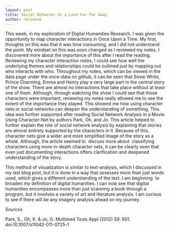 ```yaml
---
layout: post
title: Social Networks In a Land Far Far Away
author: rbrooks6
---
```

 
 
This week, in my exploration of Digital Humanities Research. I was given the opportunity to map character interactions in Once Upon a Time. My first, thoughts on this was that it was time consuming, and I did not understand the point. My mindset on this was soon changed as I reviewed my notes. I discovered more about the importance of this after I read the reading. Reviewing my character interaction notes, I could see how well the underlying themes and relationships could be outlined just by mapping out who interacts with who. Throughout my notes, which can be viewed in the data page under the once-data on github, it can be seen that Snow White, Prince Charming, Emma and Henry play a very large part in the central story of the show. There are almost no interactions that take place without at least one of them. Although, through watching the show I could see that those characters were important, reviewing my notes really allowed me to see the extent of the importance they played. This showed me how using character nets or social networks can deepen the understanding of something. This idea was further supported after reading Social Network Analysis in a Movie Using Character-Net by authors Park, Oh, and Jo. This article helped to further explain the role of social network analysis by explaining that stories are almost entirely supported by the characters in it. Because of this, character nets give a wider and more simplified image of the story as a whole. Although, the article seemed to  discuss more about  classifying characters using more in-depth character nets, it can be clearly seen that even just documenting interactions offers clarification and deepened understanding of the story.

This method of visualization is similar to text-analysis, which I discussed in my last blog post, but it is done in a way that assesses more than just words used, which gives a different understanding of the text. I am beginning  to broaden my definition of digital humanities. I can now see that digital humanities encompasses more than just scanning a book through a program, but it involves a variety of art and literature analysis. I am curious to see if there will be any imagery analysis ahead on my journey.
   
   *Sources*
   
   Park, S., Oh, K. & Jo, G. Multimed Tools Appl (2012) 59: 601. doi:10.1007/s11042-011-0725-1
